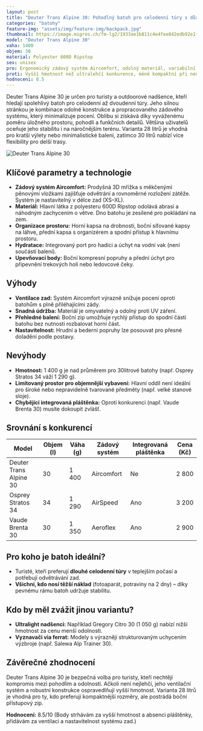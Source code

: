 ```yaml
---
layout: post
title: "Deuter Trans Alpine 30: Pohodlný batoh pro celodenní túry s důrazem na ventilaci zad"
categories: "batohy"
feature-img: "assets/img/feature-img/backpack.jpg"
thumbnail: https://image.migros.ch/fm-lg2/1933ae1b811c4e4fee842edb92e1f5b41f3c2b1e/deuter-trans-alpine-30-bike-rucksack.jpg
model: "Deuter Trans Alpine 30"
vaha: 1400
objem: 30
material: Polyester 600D Ripstop
sex: unisex
pro: Ergonomický zádový systém Aircomfort, odolný materiál, variabilní úložný prostor, integrovaný systém pro hydrataci
proti: Vyšší hmotnost než ultralehčí konkurence, méně kompaktní při neúplném naplnění
hodnoceni: 8.5
---
```



Deuter Trans Alpine 30 je určen pro turisty a outdoorové nadšence, kteří hledají spolehlivý batoh pro celodenní až dvoudenní túry. Jeho silnou stránkou je kombinace odolné konstrukce a propracovaného zádového systému, který minimalizuje pocení. Oblibu si získává díky vyváženému poměru úložného prostoru, pohodlí a funkčních detailů. Většina uživatelů oceňuje jeho stabilitu i na náročnějším terénu. Varianta 28 litrů je vhodná pro kratší výlety nebo minimalistické balení, zatímco 30 litrů nabízí více flexibility pro delší trasy.

![Deuter Trans Alpine 30](https://res.cloudinary.com/dvwv5cne3/image/fetch/w_auto,h_450,c_fill,g_auto,f_auto,q_auto/https://image.migros.ch/fm-lg2/1933ae1b811c4e4fee842edb92e1f5b41f3c2b1e/deuter-trans-alpine-30-bike-rucksack.jpg)

## Klíčové parametry a technologie
- **Zádový systém Aircomfort:** Prodyšná 3D mřížka s měkčenými pěnovými vložkami zajišťuje odvětrání a rovnoměrné rozložení zátěže. Systém je nastavitelný v délce zad (XS–XL).
- **Materiál:** Hlavní látka z polyesteru 600D Ripstop odolává abrasi a náhodným zachycením o větve. Dno batohu je zesílené pro pokládání na zem.
- **Organizace prostoru:** Horní kapsa na drobnosti, boční síťované kapsy na láhve, přední kapsa s organizérem a spodní přístup k hlavnímu prostoru.
- **Hydratace:** Integrovaný port pro hadici a úchyt na vodní vak (není součástí balení).
- **Upevňovací body:** Boční kompresní popruhy a přední úchyt pro připevnění trekových holí nebo ledovcové čeky.

## Výhody
- **Ventilace zad:** Systém Aircomfort výrazně snižuje pocení oproti batohům s plně přiléhajícími zády.
- **Snadná údržba:** Materiál je omyvatelný a odolný proti UV záření.
- **Přehledné balení:** Boční zip umožňuje rychlý přístup do spodní části batohu bez nutnosti rozbalovat horní část.
- **Nastavitelnost:** Hrudní a bederní popruhy lze posouvat pro přesné doladění podle postavy.

## Nevýhody
- **Hmotnost:** 1 400 g je nad průměrem pro 30litrové batohy (např. Osprey Stratos 34 váží 1 290 g).
- **Limitovaný prostor pro objemnější vybavení:** Hlavní oddíl není ideální pro široké nebo nepravidelně tvarované předměty (např. velké stanové sloje).
- **Chybějící integrovaná pláštěnka:** Oproti konkurenci (např. Vaude Brenta 30) musíte dokoupit zvlášť.

## Srovnání s konkurencí
| Model               | Objem (l) | Váha (g) | Zádový systém     | Integrovaná pláštěnka | Cena (Kč) |
|---------------------|-----------|----------|-------------------|-----------------------|-----------|
| Deuter Trans Alpine 30 | 30        | 1 400    | Aircomfort        | Ne                    | 2 800     |
| Osprey Stratos 34   | 34        | 1 290    | AirSpeed          | Ano                   | 3 200     |
| Vaude Brenta 30     | 30        | 1 350    | Aeroflex          | Ano                   | 2 900     |

## Pro koho je batoh ideální?
- Turisté, kteří preferují **dlouhé celodenní túry** v teplejším počasí a potřebují odvětrávání zad.
- **Všichni, kdo nosí těžší náklad** (fotoaparát, potraviny na 2 dny) – díky pevnému rámu batoh udržuje stabilitu.

## Kdo by měl zvážit jinou variantu?
- **Ultralight nadšenci:** Například Gregory Citro 30 (1 050 g) nabízí nižší hmotnost za cenu menší odolnosti.
- **Vyznavači via ferrat:** Modely s výrazněji strukturovaným uchycením výzbroje (např. Salewa Alp Trainer 30).

## Závěrečné zhodnocení
Deuter Trans Alpine 30 je bezpečná volba pro turisty, kteří nechtějí kompromis mezi pohodlím a odolností. Ačkoli není nejlehčí, jeho ventilační systém a robustní konstrukce ospravedlňují vyšší hmotnost. Varianta 28 litrů je vhodná pro ty, kdo preferují kompaktnější rozměry, ale postrádá boční přístupový zip.

**Hodnocení:** 8.5/10 (Body strhávám za vyšší hmotnost a absenci pláštěnky, přidávám za ventilaci a nastavitelnost systému zad.)